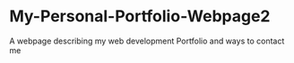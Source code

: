 # My-Personal-Portfolio-Webpage2
A webpage describing my web development Portfolio and ways to contact me
